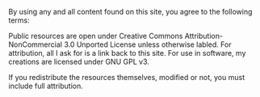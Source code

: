 
By using any and all content found on this site, you agree to the following terms:

Public resources are open under Creative Commons Attribution-NonCommercial 3.0 Unported License unless otherwise labled. For attribution, all I ask for is a link back to this site. For use in software, my creations are licensed under GNU GPL v3.

If you redistribute the resources themselves, modified or not, you must include full attribution.